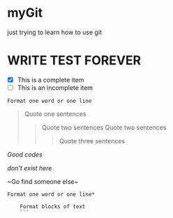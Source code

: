 # myGit
just trying to learn how to use git 


# WRITE TEST FOREVER


- [x] This is a complete item
- [ ] This is an incomplete item

`Format one word or one line`

> Quote one sentences
>>Quote two sentences
>>Quote two sentences
>>>Quote three sentences

*Good codes*

_don't exist here_

~Go find someone else~

`Format one word or one line*`

```
    Format blocks of text
    ```
